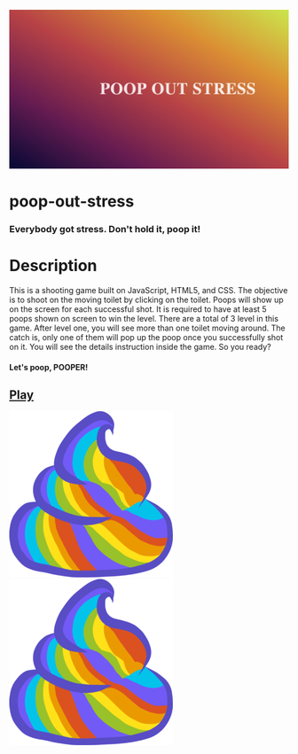 ![homepage](images/poopproject.png)
# poop-out-stress
### Everybody got stress. Don't hold it, poop it!
 
# Description
This is a shooting game built on JavaScript, HTML5, and CSS. The objective is to shoot on the moving toilet by clicking on the toilet. Poops will show up on the screen for each successful shot. It is required to have at least 5 poops shown on screen to win the level. There are a total of 3 level in this game. After level one, you will see more than one toilet moving around. The catch is, only one of them will pop up the poop once you successfully shot on it. You will see the details instruction inside the game. So you ready? 

#### Let's poop, POOPER! 
## [Play](https://danielkuang7.github.io/poop-out-stress/)





![poop](images/poop4.png) ![poop](images/poop4.png) 







